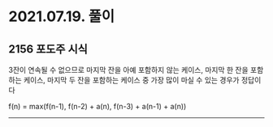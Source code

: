# 2021.07.19. 풀이

## 2156 포도주 시식

3잔이 연속될 수 없으므로 마지막 잔을 아예 포함하지 않는 케이스, 마지막 한 잔을 포함하는 케이스, 마지막 두 잔을 포함하는 케이스 중 가장 많이 마실 수 있는 경우가 정답이다

f(n) = max(f(n-1), f(n-2) + a(n), f(n-3) + a(n-1) + a(n))

* * *
